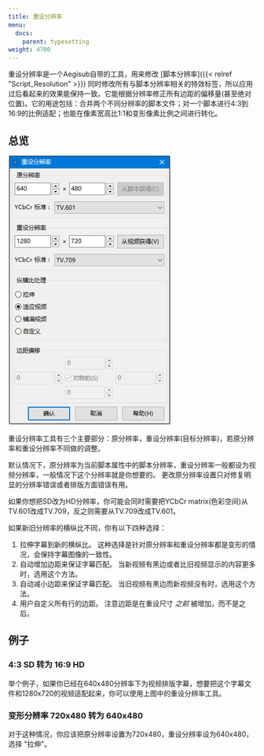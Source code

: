```yaml
---
title: 重设分辨率
menu:
  docs:
    parent: typesetting
weight: 4700
---
```


重设分辨率是一个Aegisub自带的工具，用来修改
\[脚本分辨率\]({{\< relref "Script_Resolution" >}})
同时修改所有与脚本分辨率相关的特效标签，所以应用过后看起来的效果能保持一致。它能根据分辨率修正所有边距的偏移量(甚至绝对位置)。它的用途包括：合并两个不同分辨率的脚本文件；对一个脚本进行4:3到16:9的比例适配；也能在像素宽高比1:1和变形像素比例之间进行转化。

## 总览

![resolution_resampler](/img/3.2/zh/resolution_resampler.png#center)

重设分辨率工具有三个主要部分：原分辨率，重设分辨率(目标分辨率)，若原分辨率和重设分辨率不同做的调整。

默认情况下，原分辨率为当前脚本属性中的脚本分辨率，重设分辨率一般都设为视频分辨率，一般情况下这个分辨率就是你想要的。
更改原分辨率设置只对修复明显的分辨率错误或者排版方面错误有用。

如果你想把SD改为HD分辨率，你可能会同时需要把YCbCr
matrix(色彩空间)从TV.601改成TV.709，反之则需要从TV.709改成TV.601。

如果新旧分辨率的横纵比不同，你有以下四种选择：

1. 拉伸字幕到新的横纵比。
   这种选择是针对原分辨率和重设分辨率都是变形的情况，会保持字幕图像的一致性。
1. 自动增加边距来保证字幕匹配。
   当新视频有黑边或者比旧视频显示的内容更多时，选用这个方法。
1. 自动减小边距来保证字幕匹配。
   当旧视频有黑边而新视频没有时，选用这个方法。
1. 用户自定义所有行的边距。 注意边距是在重设尺寸 *之前*
   被增加，而不是之后。

## 例子

### 4:3 SD 转为 16:9 HD

举个例子，如果你已经在640x480分辨率下为视频排版字幕，想要把这个字幕文件和1280x720的视频适配起来，你可以使用上图中的重设分辨率工具。

### 变形分辨率 720x480 转为 640x480

对于这种情况，你应该把原分辨率设置为720x480，重设分辨率设为640x480，选择
"拉伸"。
